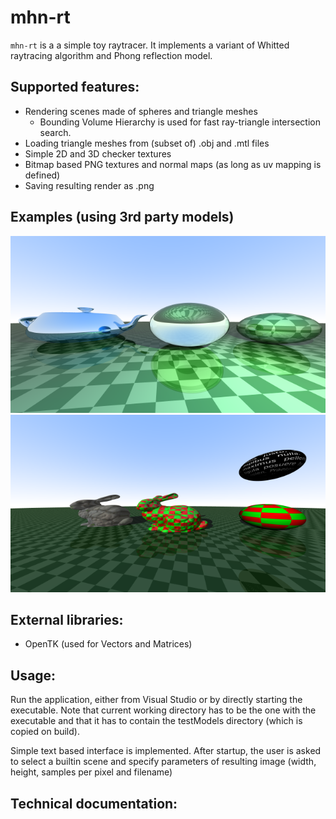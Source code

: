# mhn-rt

`mhn-rt` is a a simple toy raytracer. It implements a variant of Whitted raytracing algorithm and Phong reflection model.

## Supported features:
- Rendering scenes made of spheres and triangle meshes
	- Bounding Volume Hierarchy is used for fast ray-triangle intersection search.
- Loading triangle meshes from (subset of) .obj and .mtl files
- Simple 2D and 3D checker textures
- Bitmap based PNG textures and normal maps (as long as uv mapping is defined)
- Saving resulting render as .png

## Examples (using 3rd party models)
[![Example scene: refractions and reflection](img/scene2.png)](img/scene2_hd.png)
[![Example scene: textures](img/TestScene2_360p_100.png)](img/TestScene3_hd_64.png)

## External libraries:
- OpenTK (used for Vectors and Matrices)

## Usage:
Run the application, either from Visual Studio or by directly starting the executable. Note that current working directory has to be the one with the executable and that it has to contain the testModels directory (which is copied on build).

Simple text based interface is implemented. After startup, the user is asked to select a builtin scene and specify parameters of resulting image (width, height, samples per pixel and filename)

## Technical documentation:
